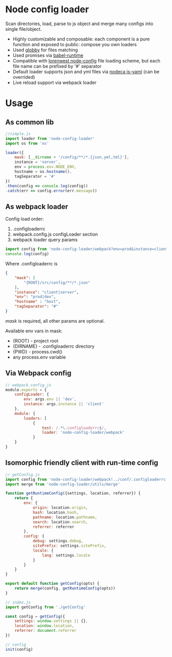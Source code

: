 Node config loader
==================

Scan directories, load, parse to js object and merge many configs into single file/object.

-	Highly customizable and composable: each component is a pure function and exposed to public: compose you own loaders
-	Used [globby](https://github.com/sindresorhus/globby) for files matching
-	Used promises via [babel-runtime](https://babeljs.io/docs/usage/runtime/)
-	Compatible with [lorenwest node-config](https://github.com/lorenwest/node-config/wiki/Configuration-Files) file loading scheme, but each file name can be prefixed by '#' separator
-	Default loader supports json and yml files via [nodeca js-yaml](https://github.com/nodeca/js-yaml) (can be overrided)
-	Live reload support via webpack loader

Usage
=====

As common lib
-------------

```js
//simple.js
import loader from 'node-config-loader'
import os from 'os'

loader({
    mask: [__dirname + '/config/**/*.{json,yml,tml}'],
    instance = 'server',
    env = process.env.NODE_ENV,
    hostname = os.hostname(),
    tagSeparator = '#'
})
.then(config => console.log(config))
.catch(err => config.error(err.message))
```

As webpack loader
-----------------

Config load order:

1.	.configloaderrc
2.	webpack.config.js configLoader section
3.	webpack loader query params

```js
import config from 'node-config-loader/webpack?env=prod&instance=client!./.configloaderrc'
console.log(config)
```

Where .configloaderrc is

```json
{
    "mask": [
        "{ROOT}/src/config/**/*.json"
    ],
    "instance": "client|server",
    "env": "prod|dev",
    "hostname" : "host",
    "tagSeparator": "#"
}
```

*mask* is required, all other params are optional.

Available env vars in mask:

-	{ROOT} - project root
-	{DIRNAME} - .configloaderrc directory
-	{PWD} - process.cwd()
-	any process.env variable

Via Webpack config
------------------

```js
// webpack.config.js
module.exports = {
    configLoader: {
        env: args.env || 'dev',
        instance: args.instance || 'client'
    },
    module: {
        loaders: [
            {
                test: /.*\.configloaderrc$/,
                loader: 'node-config-loader/webpack'
            }
    }
}
```

Isomorphic friendly сlient with run-time config
-----------------------------------------------

```js
// getConfig.js
import config from 'node-config-loader/webpack!../conf/.configloaderrc'
import merge from 'node-config-loader/utils/merge'

function getRuntimeConfig({settings, location, referrer}) {
    return {
        env: {
            origin: location.origin,
            hash: location.hash,
            pathname: location.pathname,
            search: location.search,
            referrer: referrer
        },
        config: {
            debug: settings.debug,
            sitePrefix: settings.sitePrefix,
            locale: {
                lang: settings.locale
            }
        }
    }
}

export default function getConfig(opts) {
    return merge(config, getRuntimeConfig(opts))
}
```

```js
// index.js
import getConfig from './getConfig'

const config = getConfig({
    settings: window.settings || {},
    location: window.location,
    referrer: document.referrer
})

// config
init(config)
```
